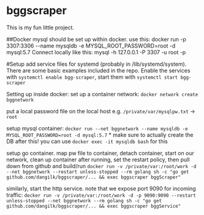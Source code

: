 # bggscraper
This is my fun little project.

##Docker
mysql should be set up within docker. use this: docker run -p 3307:3306 --name mysqldb -e MYSQL_ROOT_PASSWORD=root -d mysql:5.7
Connect locally like this: mysql -h 127.0.0.1 -P 3307 -u root -p

#Setup
add service files for systemd (probably in /lib/systemd/system). There are some basic examples included in the repo.
Enable the services with `systemctl enable bgg-scraper`, start them with `systemctl start bgg-scraper`

Setting up inside docker:
set up a container network:
`docker network create bggnetwork`

put a local password file on the local host e.g.
`/private/var/mysqlpw.txt` -> `root`

setup mysql container: 
`docker run --net bggnetwork --name mysqldb -e MYSQL_ROOT_PASSWORD=root -d mysql:5.7` * make sure to actually create the DB after this! you can use `docker exec -it mysqldb bash` for this

setup go container. map pw file to container, detach container, start on our network, clean up container after running, set the restart policy, then pull down from github and build/run
`docker run -v /private/var:/root/work -d --net bggnetwork --restart unless-stopped --rm golang sh -c "go get github.com/dangilk/bggscraper/... && exec bggscraper bggScraper"`

similarly, start the http service. note that we expose port 9090 for incoming traffic: `docker run -v /private/var:/root/work -d -p 9090:9090 --restart unless-stopped --net bggnetwork --rm golang sh -c "go get github.com/dangilk/bggscraper/... && exec bggscraper bggService"`
